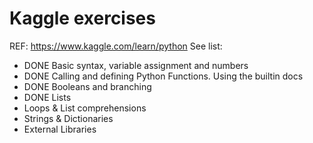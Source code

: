 # Kaggle exercises
REF: https://www.kaggle.com/learn/python
See list:

- DONE Basic syntax, variable assignment and numbers
- DONE Calling and defining Python Functions. Using the builtin docs
- DONE Booleans and branching
- DONE Lists
- Loops & List comprehensions
- Strings & Dictionaries
- External Libraries
